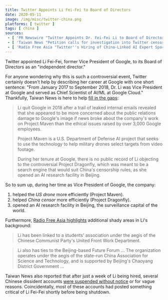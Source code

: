 ```yaml
---
title: Twitter Appoints Li Fei-Fei to Board of Directors
date: 2020-05-11
image: /img/misc/twitter-china.png
platforms: [ twitter ]
tags: [ china ]
sources:
 - [ 'PR Newswire "Twitter Appoints Dr. Fei-Fei Li to Board of Directors" by Twitter, Inc. (11 May 2020)', 'https://archive.vn/urbqO' ]
 - [ 'Taiwan News "Petition calls for investigation into Twitter censorship after hiring of Li Fei-Fei" by Keoni Everington (25 May 2020)', 'https://archive.vn/HvJRm' ]
 - [ 'Radio Free Asia "Twitter''s Hiring of China-Linked AI Expert Sparks Concern" by Ng Yik-tung and Sing Man and Zheng Chongsheng (20 May 2020)', 'https://archive.vn/3Lb0L' ]
---
```


Twitter appointed Li Fei-Fei, former Vice President of Google, to its Board of Directors as an "independent director."

For anyone wondering why this is such a controversial event, Twitter certainly doesn't help by describing her career at Google with one short sentence:
"From January 2017 to September 2018, Dr. Li was Vice President at Google and served as Chief Scientist of AI/ML at Google Cloud."
Thankfully, Taiwan News is here to help [fill in the gaps](https://archive.vn/HvJRm#selection-737.169-749.240):
> Li quit Google in 2018 after a trail of leaked internal emails revealed that
> she appeared to be more concerned about the public relations damage to
> Google's image if news broke about the company's work on Project Maven than
> the ethical issues raised by over 3,000 Google employees.
>
> Project Maven is a U.S. Department of Defense AI project that seeks to use
> the technology to help military drones select targets from video footage.
>
> During her tenure at Google, there is no public record of Li objecting to the
> controversial Project Dragonfly, which was meant to be a search engine that
> would suit China's censorship rules, as she opened an AI research facility in
> Beijing.

So to sum up, during her time as Vice President of Google, the company:
1. helped the _US drone_ more efficiently (Project Maven).
2. helped _China censor_ more efficiently (Project Dragonfly).
3. opened an AI research facility in Beijing, the surveillance capital of the world.

Furthermore, [Radio Free Asia highlights](https://archive.vn/3Lb0L#selection-543.0-551.306) additional shady areas in Li's background:
> Li has been linked to a students' association under the aegis of the Chinese
> Communist Party's United Front Work Department.

> Li also has ties to the Beijing-based Future Forum ... The organization
> operates under the aegis of the state-run China Association for Science and
> Technology, and is supported by Beijing's Chaoyang District Government ...

Taiwan News also reported that after just a week of Li being hired, several Chinese dissident accounts [were suspended without notice](https://archive.vn/HvJRm#selection-797.0-813.317) or for vague reasons.
Coincidentally, most of these accounts had posted something critical of Li Fei-Fei shortly before being shutdown.
